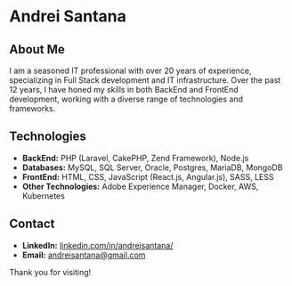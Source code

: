 # Andrei Santana

## About Me
I am a seasoned IT professional with over 20 years of experience, specializing in Full Stack development and IT infrastructure. Over the past 12 years, I have honed my skills in both BackEnd and FrontEnd development, working with a diverse range of technologies and frameworks.

## Technologies
- **BackEnd:** PHP (Laravel, CakePHP, Zend Framework), Node.js
- **Databases:** MySQL, SQL Server, Oracle, Postgres, MariaDB, MongoDB
- **FrontEnd:** HTML, CSS, JavaScript (React.js, Angular.js), SASS, LESS
- **Other Technologies:** Adobe Experience Manager, Docker, AWS, Kubernetes

## Contact
- **LinkedIn:** [linkedin.com/in/andreisantana/](https://www.linkedin.com/in/andreisantana/)
- **Email:** andreisantana@gmail.com

Thank you for visiting!
